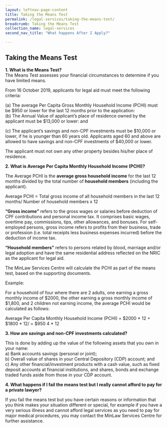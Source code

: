 ```yaml
---
layout: leftnav-page-content
title: Taking the Means Test
permalink: /legal-services/taking-the-means-test/
breadcrumb: Taking the Means Test
collection_name: legal-services
second_nav_title: "What happens After I Apply?"

---
```


Taking the Means Test
---

**1. What is the Means Test?**<br>
The Means Test assesses your financial circumstances to determine if you have limited means.

From 16 October 2019, applicants for legal aid must meet the following criteria:

(a) The average Per Capita Gross Monthly Household Income (PCHI) must be $950 or lower for the last 12 months prior to the application:<br>
(b)	The Annual Value of applicant’s place of residence owned by the applicant must be $13,000 or lower: and<br>

(c) The applicant’s savings and non-CPF investments must be $10,000 or lower, if he is younger than 60 years old. Applicants aged 60 and above are allowed to have savings and non-CPF investments of $40,000 or lower. 

The applicant must not own any other property besides his/her place of residence.


**2. What is Average Per Capita Monthly Household Income (PCHI)?**<br>

The Average PCHI is the **average gross household income** for the last 12 months divided by the total number of **household members** (including the applicant). 

Average PCHI	=	Total gross income of all household members in the last 12 months/
	                         	Number of household members x 12 


**“Gross income”** refers to the gross wages or salaries before deduction of CPF contributions and personal income tax. It comprises basic wages, overtime pay, commissions, tips, other allowances, and bonuses. For self-employed persons, gross income refers to profits from their business, trade or profession (i.e. total receipts less business expenses incurred) before the deduction of income tax.

**“Household members”** refers to persons related by blood, marriage and/or legal adoption and have the same residential address reflected on the NRIC as the applicant for legal aid.

The MinLaw Services Centre will calculate the PCHI as part of the means test, based on the supporting documents. 

Example:

For a household of four where there are 2 adults, one earning a gross monthly income of $2000, the other earning a gross monthly income of $1,800, and 2 children not earning income, the average PCHI would be calculated as follows:

Average Per Capita Monthly Household Income (PCHI)	=	$2000 * 12 + $1800 * 12/	= $950
		                                                         4 * 12	


**3. How are savings and non-CPF investments calculated?**<br>

This is done by adding up the value of the following assets that you own in your name:<br>
a)	Bank accounts savings (personal or joint);<br>
b)	Overall value of shares in your Central Depository (CDP) account; and<br>
c)	Any other financial/investment products with a cash value, such as fixed deposit accounts at financial institutions, and shares, bonds and exchange traded funds aside from those in your CDP account. <br>


**4. What happens if I fail the means test but I really cannot afford to pay for a private lawyer?**

If you fail the means test but you have certain reasons or information that you think makes your situation different or special, for example if you have a very serious illness and cannot afford legal services as you need to pay for major medical procedures, you may contact the MinLaw Services Centre for further assistance. 



